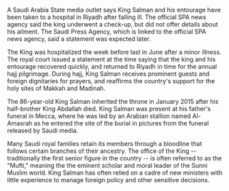 A Saudi Arabia State media outlet says King Salman and his entourage have been taken to a hospital in Riyadh after falling ill. The official SPA news agency said the king underwent a check-up, but did not offer details about his ailment. The Saudi Press Agency, which is linked to the official SPA news agency, said a statement was expected later.<p>The King was hospitalized the week before last in June after a minor illness. The royal court issued a statement at the time saying that the king and his entourage recovered quickly, and returned to Riyadh in time for the annual hajj pilgrimage. During hajj, King Salman receives prominent guests and foreign dignitaries for prayers, and reaffirms the country's support for the holy sites of Makkah and Madinah.<p>The 86-year-old King Salman inherited the throne in January 2015 after his half-brother King Abdallah died. King Salman was present at his father's funeral in Mecca, where he was led by an Arabian stallion named Al-Amasrah as he entered the site of the burial in pictures from the funeral released by Saudi media.<p>Many Saudi royal families retain its members through a bloodline that follows certain branches of their ancestry. The office of the King -- traditionally the first senior figure in the country -- is often referred to as the "Mufti," meaning the the eminent scholar and moral leader of the Sunni Muslim world. King Salman has often relied on a cadre of new ministers with little experience to manage foreign policy and other sensitive decisions.<p><b></b>